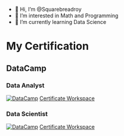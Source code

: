- 👋 Hi, I’m @Squarebreadroy
- 👀 I’m interested in Math and Programming
- 🌱 I’m currently learning Data Science 

<!---
Squarebreadroy/Squarebreadroy is a ✨ special ✨ repository because its `README.md` (this file) appears on your GitHub profile.
You can click the Preview link to take a look at your changes.
--->



# My Certification
## DataCamp
### Data Analyst

[![DataCamp](https://user-images.githubusercontent.com/103733322/213647516-1aeb362c-06ac-4253-82d1-13086f141e4b.png)](https://www.datacamp.com/certificate/DAA0018047066423)
[Certificate Workspace](https://app.datacamp.com/workspace/w/bc76f369-eb7f-43f7-b716-a3b9001571eb)

### Data Scientist

[![DataCamp](https://user-images.githubusercontent.com/103733322/213649739-a20b6dca-326d-4979-8c1b-ddd2539d1dd6.png)](https://www.datacamp.com/certificate/DSA0019011576331)
[Certificate Workspace](https://app.datacamp.com/workspace/w/14ddaf4c-d1a5-4896-b433-433393c25697/edit)
